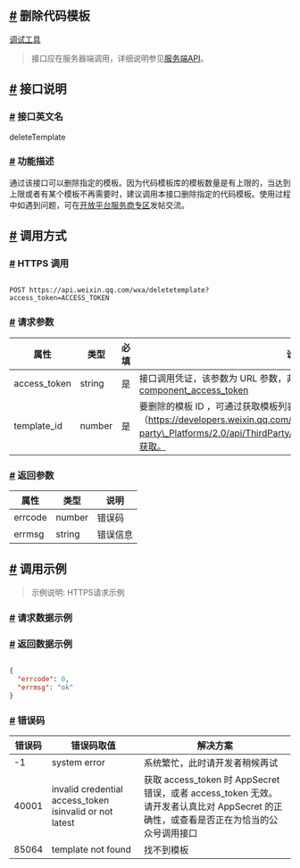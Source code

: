 ## [#](#删除代码模板) 删除代码模板

[调试工具](https://developers.weixin.qq.com/apiExplorer?apiName=deleteTemplate&plat=thirdparty)

> 接口应在服务器端调用，详细说明参见[服务端API](https://developers.weixin.qq.com/miniprogram/dev/framework/server-ability/backend-api.html)。

## [#](#接口说明) 接口说明

### [#](#接口英文名) 接口英文名

deleteTemplate

### [#](#功能描述) 功能描述

通过该接口可以删除指定的模板。因为代码模板库的模板数量是有上限的，当达到上限或者有某个模板不再需要时，建议调用本接口删除指定的代码模板。使用过程中如遇到问题，可在[开放平台服务商专区](https://developers.weixin.qq.com/community/minihome/mixflow/1355698687267438595)发帖交流。

## [#](#调用方式) 调用方式

### [#](#HTTPS-调用) HTTPS 调用

```text

POST https://api.weixin.qq.com/wxa/deletetemplate?access_token=ACCESS_TOKEN 

```

### [#](#请求参数) 请求参数

| 属性 | 类型 | 必填 | 说明 |
| --- | --- | --- | --- |
| access\_token | string | 是 | 接口调用凭证，该参数为 URL 参数，非 Body 参数。使用[component\_access\_token](https://developers.weixin.qq.com/doc/oplatform/openApi/OpenApiDoc/ticket-token/getComponentAccessToken.html) |
| template\_id | number | 是 | 要删除的模板 ID ，可通过获取模板列表接口（https://developers.weixin.qq.com/doc/oplatform/Third-party\_Platforms/2.0/api/ThirdParty/code\_template/gettemplatelist.html）获取。 |

### [#](#返回参数) 返回参数

| 属性 | 类型 | 说明 |
| --- | --- | --- |
| errcode | number | 错误码 |
| errmsg | string | 错误信息 |

## [#](#调用示例) 调用示例

> 示例说明: HTTPS请求示例

### [#](#请求数据示例) 请求数据示例

### [#](#返回数据示例) 返回数据示例

```json

{
  "errcode": 0,
  "errmsg": "ok"
} 

```

### [#](#错误码) 错误码

| 错误码 | 错误码取值 | 解决方案 |
| --- | --- | --- |
| \-1 | system error | 系统繁忙，此时请开发者稍候再试 |
| 40001 | invalid credential  access\_token isinvalid or not latest | 获取 access\_token 时 AppSecret 错误，或者 access\_token 无效。请开发者认真比对 AppSecret 的正确性，或查看是否正在为恰当的公众号调用接口 |
| 85064 | template not found | 找不到模板 |
